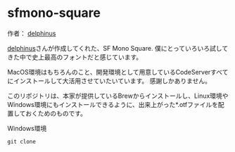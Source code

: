# sfmono-square
作者： [delphinus](https://github.com/delphinus/homebrew-sfmono-square)

[delphinus](https://github.com/delphinus/homebrew-sfmono-square)さんが作成してくれた、SF Mono Square.
僕にとっていろいろ試してきた中で史上最高のフォントだと感じています。

MacOS環境はもちろんのこと、開発環境として用意しているCodeServerすべてにインストールして大活用させていたいています。
感謝しかありません。

このリポジトリは、本家が提供しているBrewからインストールし、Linux環境やWindows環境にもインストールできるように、出来上がった*.otfファイルを配置しておくためのものです。

Windows環境
```
git clone 
```
